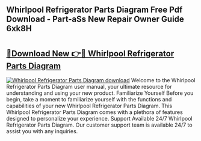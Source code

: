 ## Whirlpool Refrigerator Parts Diagram Free Pdf Download - Part-aSs New Repair Owner Guide 6xk8H

# <h2><a href="http://dfo6d9k.blite.top/?on=Whirlpool+Refrigerator+Parts+Diagram">🔗Download New 👉🔴 Whirlpool Refrigerator Parts Diagram</a></h2>

[![Whirlpool Refrigerator Parts Diagram download](https://i.imgur.com/lujVjoI.png)](http://dfo6d9k.blite.top/?on=Whirlpool+Refrigerator+Parts+Diagram)
Welcome to the Whirlpool Refrigerator Parts Diagram user manual, your ultimate resource for understanding and using your new product. Familiarize Yourself Before you begin, take a moment to familiarize yourself with the functions and capabilities of your new Whirlpool Refrigerator Parts Diagram. This Whirlpool Refrigerator Parts Diagram comes with a plethora of features designed to personalize your experience. Support Available 24/7 Whirlpool Refrigerator Parts Diagram. Our customer support team is available 24/7 to assist you with any inquiries.
